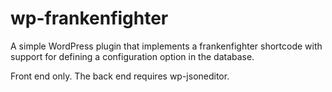 # wp-frankenfighter

A simple WordPress plugin that implements a frankenfighter shortcode with support for defining a configuration option in the database.

Front end only. The back end requires wp-jsoneditor.
